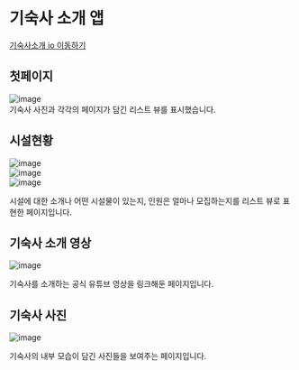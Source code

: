 # 기숙사 소개 앱
[기숙사소개 io 이동하기](https://WW3DEF.github.io/dormitory-info-app) <br>

## 첫페이지
![image](https://user-images.githubusercontent.com/94514664/204422231-a69d23b4-f36d-4e23-9ea9-3a625f231c34.png)   
기숙사 사진과 각각의 페이지가 담긴 리스트 뷰를 표시했습니다.

## 시설현황
![image](https://user-images.githubusercontent.com/94514664/204422435-1862bc78-9d1b-40ec-a3e9-e513660251f4.png)   
![image](https://user-images.githubusercontent.com/94514664/204422643-34d1328d-fcfd-411b-ad08-33f2adc061ae.png)   
![image](https://user-images.githubusercontent.com/94514664/204422690-dead3287-d571-4103-8f1b-1c503b75093d.png)   

시설에 대한 소개나 어떤 시설물이 있는지, 인원은 얼마나 모집하는지를 리스트 뷰로 표현한 페이지입니다.

## 기숙사 소개 영상
![image](https://user-images.githubusercontent.com/94514664/204422861-baef2be0-7c4b-4282-8f8f-cc21702764b6.png)   

기숙사를 소개하는 공식 유튜브 영상을 링크해둔 페이지입니다.

## 기숙사 사진
![image](https://user-images.githubusercontent.com/94514664/204423001-653d8bee-4c37-4a56-b4fe-98a1208a154f.png)   

기숙사의 내부 모습이 담긴 사진들을 보여주는 페이지입니다.
